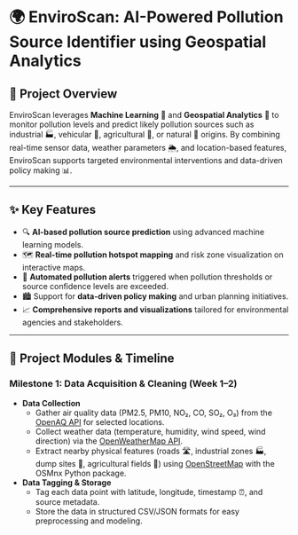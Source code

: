 # 🌍 EnviroScan: AI-Powered Pollution Source Identifier using Geospatial Analytics

## 🚀 Project Overview
EnviroScan leverages **Machine Learning** 🤖 and **Geospatial Analytics** 📍 to monitor pollution levels and predict likely pollution sources such as industrial 🏭, vehicular 🚗, agricultural 🚜, or natural 🍃 origins. By combining real-time sensor data, weather parameters 🌦️, and location-based features, EnviroScan supports targeted environmental interventions and data-driven policy making 📊.

---

## ✨ Key Features
- 🔍 **AI-based pollution source prediction** using advanced machine learning models.
- 🗺️ **Real-time pollution hotspot mapping** and risk zone visualization on interactive maps.
- 🚨 **Automated pollution alerts** triggered when pollution thresholds or source confidence levels are exceeded.
- 🏙️ Support for **data-driven policy making** and urban planning initiatives.
- 📈 **Comprehensive reports and visualizations** tailored for environmental agencies and stakeholders.

---

## 📅 Project Modules & Timeline

### Milestone 1: Data Acquisition & Cleaning (Week 1–2)
- **Data Collection**  
  - Gather air quality data (PM2.5, PM10, NO₂, CO, SO₂, O₃) from the [OpenAQ API](https://openaq.org/) for selected locations.  
  - Collect weather data (temperature, humidity, wind speed, wind direction) via the [OpenWeatherMap API](https://openweathermap.org/api).  
  - Extract nearby physical features (roads 🛣️, industrial zones 🏭, dump sites 🚮, agricultural fields 🌾) using [OpenStreetMap](https://www.openstreetmap.org/) with the OSMnx Python package.  
- **Data Tagging & Storage**  
  - Tag each data point with latitude, longitude, timestamp ⏰, and source metadata.  
  - Store the data in structured CSV/JSON formats for easy preprocessing and modeling.
